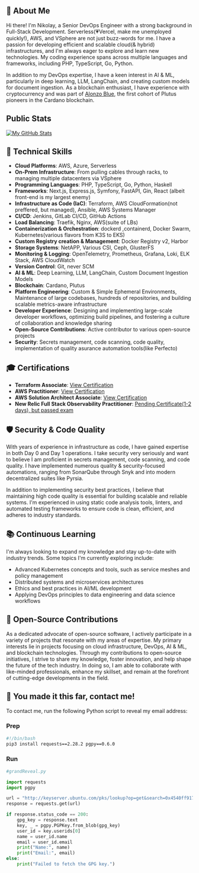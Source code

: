 ## 👋 About Me

Hi there! I'm Nikolay, a Senior DevOps Engineer with a strong background in Full-Stack Development. Serverless(💗Vercel, make me unemployed quickly!), AWS, and VSphere are not just buzz-words for me. I have a passion for developing efficient and scalable cloud(& hybrid) infrastructures, and I'm always eager to explore and learn new technologies. My coding experience spans across multiple languages and frameworks, including PHP, TypeScript, Go, Python.

In addition to my DevOps expertise, I have a keen interest in AI & ML, particularly in deep learning, LLM, LangChain, and creating custom models for document ingestion. As a blockchain enthusiast, I have experience with cryptocurrency and was part of [Alonzo Blue](https://cointelegraph.com/news/cardano-grows-closer-to-launching-smart-contracts-with-new-testnet), the first cohort of Plutus pioneers in the Cardano blockchain.

## Public Stats

[![My GitHub Stats](https://github-readme-stats.vercel.app/api/?username=nstankov-bg&count_private=true&theme=tokyonight&showicons=true)]()


## 💼 Technical Skills

- **Cloud Platforms**: AWS, Azure, Serverless
- **On-Prem Infrastructure**: From pulling cables through racks, to managing multiple datacenters via VSphere
- **Programming Languages**: PHP, TypeScript, Go, Python, Haskell
- **Frameworks**: Next.js, Express.js, Symfony, FastAPI, Gin, React (albeit front-end is my largest enemy)
- **Infrastructure as Code (IaC)**: Terraform, AWS CloudFormation(not preffered, but managed), Ansible, AWS Systems Manager
- **CI/CD**: Jenkins, GitLab CI/CD, GitHub Actions
- **Load Balancing**: Traefik, Nginx, AWS(suite of LBs)
- **Containerization & Orchestration**: dockerd ,containerd, Docker Swarm, Kubernetes(various flavors from K3S to EKS)
- **Custom Registry creation & Management**: Docker Registry v2, Harbor
- **Storage Systems**: NetAPP, Various CSI, Ceph, GlusterFS
- **Monitoring & Logging**: OpenTelemetry, Prometheus, Grafana, Loki, ELK Stack, AWS CloudWatch
- **Version Control**: Git, never SCM
- **AI & ML**: Deep Learning, LLM, LangChain, Custom Document Ingestion Models
- **Blockchain**: Cardano, Plutus
- **Platform Engineering**: Custom & Simple Ephemeral Environments, Maintenance of large codebases, hundreds of repositories, and building scalable metrics-aware infrastructure
- **Developer Experience**: Designing and implementing large-scale developer workflows, optimizing build pipelines, and fostering a culture of collaboration and knowledge sharing
- **Open-Source Contributions**: Active contributor to various open-source projects
- **Security**: Secrets management, code scanning, code quality, implementation of quality asurance automation tools(like Perfecto)

## 🎓 Certifications

- **Terraform Associate**: [View Certification](https://www.credly.com/badges/e95771b6-ea19-467f-bc2b-c2dd917f166e/public_url)
- **AWS Practitioner**: [View Certification](https://www.credly.com/badges/78cbe465-a264-410d-9d17-3e65eb539b70/public_url)
- **AWS Solution Architect Associate**: [View Certification](https://www.credly.com/badges/a08db99a-ece5-4655-82b8-156c30157249/public_url)
- **New Relic Full Stack Observability Practitioner**: [Pending Certificate(1-2 days), but passed exam](https://example.com)
## 🛡️ Security & Code Quality

With years of experience in infrastructure as code, I have gained expertise in both Day 0 and Day 1 operations. I take security very seriously and want to believe I am proficient in secrets management, code scanning, and code quality. I have implemented numerous quality & security-focused automations, ranging from SonarQube through Snyk and into modern decentralized suites like Pyrsia.

In addition to implementing security best practices, I believe that maintaining high code quality is essential for building scalable and reliable systems. I'm experienced in using static code analysis tools, linters, and automated testing frameworks to ensure code is clean, efficient, and adheres to industry standards.

## 📚 Continuous Learning

I'm always looking to expand my knowledge and stay up-to-date with industry trends. Some topics I'm currently exploring include:

- Advanced Kubernetes concepts and tools, such as service meshes and policy management
- Distributed systems and microservices architectures
- Ethics and best practices in AI/ML development
- Applying DevOps principles to data engineering and data science workflows

## 🌟 Open-Source Contributions

As a dedicated advocate of open-source software, I actively participate in a variety of projects that resonate with my areas of expertise. My primary interests lie in projects focusing on cloud infrastructure, DevOps, AI & ML, and blockchain technologies. Through my contributions to open-source initiatives, I strive to share my knowledge, foster innovation, and help shape the future of the tech industry. In doing so, I am able to collaborate with like-minded professionals, enhance my skillset, and remain at the forefront of cutting-edge developments in the field.

## 📇 You made it this far, contact me!

To contact me, run the following Python script to reveal my email address:

### Prep
```bash
#!/bin/bash
pip3 install requests==2.28.2 pgpy==0.6.0
```
### Run
```python
#grandReveal.py

import requests
import pgpy

url = "http://keyserver.ubuntu.com/pks/lookup?op=get&search=0x4540ff917ddc6743ddcb836c1741ef172011acf9"
response = requests.get(url)

if response.status_code == 200:
    gpg_key = response.text
    key, _ = pgpy.PGPKey.from_blob(gpg_key)
    user_id = key.userids[0]
    name = user_id.name
    email = user_id.email
    print("Name:", name)
    print("Email:", email)
else:
    print("Failed to fetch the GPG key.")
```
